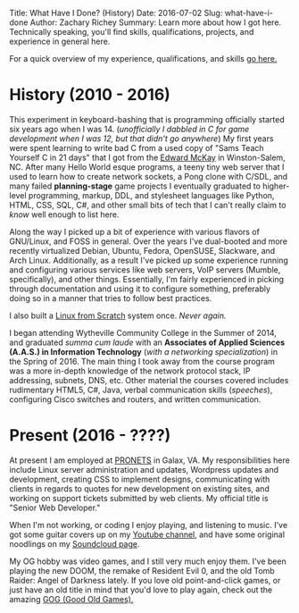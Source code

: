 Title: What Have I Done? (History)
Date: 2016-07-02
Slug: what-have-i-done
Author: Zachary Richey
Summary: Learn more about how I got here. Technically speaking, you'll find skills, qualifications, projects, and experience in general here.

For a quick overview of my experience, qualifications, and skills [go here.]({filename}/pages/what-i-do.markdown)

# History (2010 - 2016)
This experiment in keyboard-bashing that is programming officially started six years ago when I was 14. (*unofficially I dabbled in C for game development when I was 12, but that didn't go anywhere*) My first years were spent learning to write bad C from a used copy of "Sams Teach Yourself C in 21 days" that I got from the [Edward McKay](http://www.edmckay.com/) in Winston-Salem, NC. After many Hello World esque programs, a teeny tiny web server that I used to learn how to create network sockets, a Pong clone with C/SDL, and many failed **planning-stage** game projects I eventually graduated to higher-level programming, markup, DDL, and stylesheet languages like Python, HTML, CSS, SQL, C#, and other small bits of tech that I can't really claim to *know* well enough to list here.

Along the way I picked up a bit of experience with various flavors of GNU/Linux, and FOSS in general. Over the years I've dual-booted and more recently virtualized Debian, Ubuntu, Fedora, OpenSUSE, Slackware, and Arch Linux. Additionally, as a result I've picked up some experience running and configuring various services like web servers, VoIP servers (Mumble, specifically), and other things. Essentially, I'm fairly experienced in picking through documentation and using it to configure something, preferably doing so in a manner that tries to follow best practices.

I also built a [Linux from Scratch](http://www.linuxfromscratch.org/) system once. *Never again.*

I began attending Wytheville Community College in the Summer of 2014, and graduated *summa cum laude* with an **Associates of Applied Sciences (A.A.S.) in Information Technology** (*with a networking specialization*) in the Spring of 2016. The main thing I took away from the course program was a more in-depth knowledge of the network protocol stack, IP addressing, subnets, DNS, etc. Other material the courses covered includes rudimentary HTML5, C#, Java, verbal communication skills (*speeches*), configuring Cisco switches and routers, and written communication.

# Present (2016 - ????)
At present I am employed at [PRONETS](http://www.pronetsweb.com) in Galax, VA. My responsibilities here include Linux server administration and updates, Wordpress updates and development, creating CSS to implement designs, communicating with clients in regards to quotes for new development on existing sites, and working on support tickets submitted by web clients. My official title is "Senior Web Developer."

When I'm not working, or coding I enjoy playing, and listening to music. I've got some guitar covers up on my [Youtube channel](https://www.youtube.com/c/ZachuoriceRich), and have some original noodlings on my [Soundcloud page](https://soundcloud.com/machnik1000/).

My OG hobby was video games, and I still very much enjoy them. I've been playing the new DOOM, the remake of Resident Evil 0, and the old Tomb Raider: Angel of Darkness lately. If you love old point-and-click games, or just have an old title in mind that you'd love to play again, check out the amazing [GOG (Good Old Games).](http://www.gog.com)